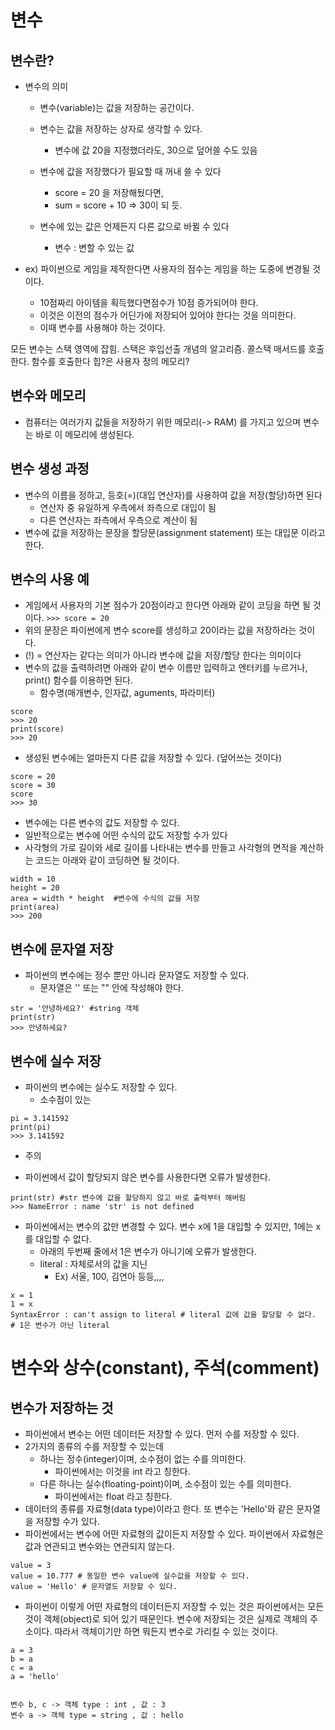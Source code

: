 # 변수
## 변수란?
- 변수의 의미
  - 변수(variable)는 값을 저장하는 공간이다.
  - 변수는 값을 저장하는 상자로 생각할 수 있다.
    - 변수에 값 20을 지정했더라도, 30으로 덮어쓸 수도 있음

  - 변수에 값을 저장했다가 필요할 때 꺼내 쓸 수 있다
    - score = 20 을 저장해뒀다면,
    - sum = score + 10 => 30이 되 듯.
  - 변수에 있는 값은 언제든지 다른 값으로 바뀔 수 있다
    - 변수 : 변할 수 있는 값

- ex) 파이썬으로 게임을 제작한다면 사용자의 점수는 게임을 하는 도중에 변경될 것이다.
  - 10점짜리 아이템을 획득했다면점수가 10점 증가되어야 한다.
  - 이것은 이전의 점수가 어딘가에 저장되어 있어야 한다는 것을 의미한다.
  - 이때 변수를 사용해야 하는 것이다.

모든 변수는 스택 영역에 잡힘. 스택은 후입선출 개념의 알고리즘. 콜스택 매서드를 호출한다. 함수를 호출한다
힙?은 사용자 정의 메모리?

## 변수와 메모리
- 컴퓨터는 여러가지 값들을 저장하기 위한 메모리(-> RAM) 를 가지고 있으며 변수는 바로 이 메모리에 생성된다.

## 변수 생성 과정
- 변수의 이름을 정하고, 등호(=)(대입 연산자)를 사용하여 값을 저장(할당)하면 된다 
  - 연산자 중 유일하게 우측에서 좌측으로 대입이 됨
  - 다른 연산자는 좌측에서 우측으로 계산이 됨
- 변수에 값을 저장하는 문장을 할당문(assignment statement) 또는 대입문 이라고 한다.

## 변수의 사용 예
- 게임에서 사용자의 기본 점수가 20점이라고 한다면 아래와 같이 코딩을 하면 될 것 이다.
` >>> score = 20 `
- 위의 문장은 파이썬에게 변수 score를 생성하고 20이라는 값을 저장하라는 것이다.
- (!) = 연산자는 같다는 의미가 아니라 변수에 값을 저장/할당 한다는 의미이다
- 변수의 값을 출력하려면 아래와 같이 변수 이름만 입력하고 엔터키를 누르거나, print() 함수를 이용하면 된다.
  - 함수명(매개변수, 인자값, aguments, 파라미터)
```
score
>>> 20
print(score)
>>> 20
```

- 생성된 변수에는 얼마든지 다른 값을 저장할 수 있다. (덮어쓰는 것이다)
```
score = 20
score = 30
score
>>> 30
```

- 변수에는 다른 변수의 값도 저장할 수 있다.
- 일반적으로는 변수에 어떤 수식의 값도 저장할 수가 있다
- 사각형의 가로 길이와 세로 길이를 나타내는 변수를 만들고 사각형의 면적을 계산하는 코드는 아래와 같이 코딩하면 될 것이다.
```
width = 10
height = 20
area = width * height  #변수에 수식의 값을 저장
print(area)
>>> 200
```

## 변수에 문자열 저장
- 파이썬의 변수에는 정수 뿐만 아니라 문자열도 저장할 수 있다.
  - 문자열은 '' 또는 "" 안에 작성해야 한다.
```
str = '안녕하세요?' #string 객체
print(str)
>>> 안녕하세요?
```

## 변수에 실수 저장
- 파이썬의 변수에는 실수도 저장할 수 있다.
  - 소수점이 있는
```
pi = 3.141592
print(pi)
>>> 3.141592
```

* 주의
- 파이썬에서 값이 할당되지 않은 변수를 사용한다면 오류가 발생한다.
```
print(str) #str 변수에 값을 할당하지 않고 바로 출력부터 해버림
>>> NameError : name 'str' is not defined
```

- 파이썬에서는 변수의 값만 변경할 수 있다. 변수 x에 1을 대입할 수 있지만, 1에는 x를 대입할 수 없다.
  - 아래의 두번째 줄에서 1은 변수가 아니기에 오류가 발생한다.
  - literal : 자체로서의 값을 지닌 
    - Ex) 서울, 100, 김연아 등등,,,,
```
x = 1
1 = x
SyntaxError : can't assign to literal # literal 값에 값을 할당할 수 없다.
# 1은 변수가 아닌 literal
```




# 변수와 상수(constant), 주석(comment)
## 변수가 저장하는 것
- 파이썬에서 변수는 어떤 데이터든 저장할 수 있다. 먼저 수를 저장할 수 있다.
- 2가지의 종류의 수를 저장할 수 있는데
  - 하나는 정수(integer)이며, 소수점이 없는 수를 의미한다.
    - 파이썬에서는 이것을 int 라고 칭한다.
  - 다른 하나는 실수(floating-point)이며, 소수점이 있는 수를 의미한다.
    - 파이썬에서는 float 라고 칭한다.
- 데이터의 종류를 자료형(data type)이라고 한다. 또 변수는 'Hello'와 같은 문자열을 저장할 수가 있다.
- 파이썬에서는 변수에 어떤 자료형의 값이든지 저장할 수 있다. 파이썬에서 자료형은 값과 연관되고 변수와는 연관되지 않는다.
```
value = 3 
value = 10.777 # 동일한 변수 value에 실수값을 저장할 수 있다.
value = 'Hello' # 문자열도 저장할 수 있다.
```

- 파이썬이 이렇게 어떤 자료형의 데이터든지 저장할 수 있는 것은 파이썬에서는 모든 것이 객체(object)로 되어 있기 때문인다. 변수에 저장되는 것은 실제로 객체의 주소이다. 따라서 객체이기만 하면 뭐든지 변수로 가리킬 수 있는 것이다.
```
a = 3 
b = a
c = a
a = 'hello'


변수 b, c -> 객체 type : int , 값 : 3
변수 a -> 객체 type = string , 값 : hello
``` 







